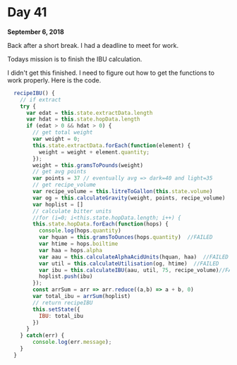 # Day 41

**September 6, 2018** 

Back after a short break. I had a deadline to meet for work.

Todays mission is to finish the IBU calculation.

I didn't get this finished. I need to figure out how to get the functions to work properly. Here is the code.

```js
  recipeIBU() {
    // if extract
    try {
      var edat = this.state.extractData.length
      var hdat = this.state.hopData.length
      if (edat > 0 && hdat > 0) {
        // get total weight 
        var weight = 0;
        this.state.extractData.forEach(function(element) {
          weight = weight + element.quantity;
        });
        weight = this.gramsToPounds(weight)
        // get avg points
        var points = 37 // eventually avg => dark=40 and light=35
        // get recipe_volume
        var recipe_volume = this.litreToGallon(this.state.volume)
        var og = this.calculateGravity(weight, points, recipe_volume)
        var hoplist = []
        // calculate bitter units
        //for (i=0; i<this.state.hopData.length; i++) {
        this.state.hopData.forEach(function(hops) {
          console.log(hops.quantity)
          var hquan = this.gramsToOunces(hops.quantity)  //FAILED
          var htime = hops.boiltime
          var haa = hops.alpha
          var aau = this.calculateAlphaAcidUnits(hquan, haa)  //FAILED
          var util = this.calculateUtilisation(og, htime)  //FAILED
          var ibu = this.calculateIBU(aau, util, 75, recipe_volume)//FAILED
          hoplist.push(ibu)
        });
        const arrSum = arr => arr.reduce((a,b) => a + b, 0)
        var total_ibu = arrSum(hoplist)
        // return recipeIBU
        this.setState({
          IBU: total_ibu
        })
      } 
    } catch(err) {
        console.log(err.message);
    }
  } 

```

